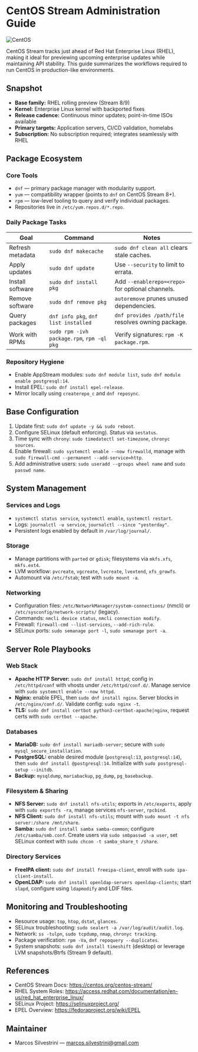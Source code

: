 # CentOS Stream Administration Guide

![CentOS](https://user-images.githubusercontent.com/62715900/96582746-2047ff00-12b2-11eb-82e4-bd121ae654e1.png)

CentOS Stream tracks just ahead of Red Hat Enterprise Linux (RHEL), making it
ideal for previewing upcoming enterprise updates while maintaining API
stability. This guide summarizes the workflows required to run CentOS in
production-like environments.

## Snapshot
- **Base family:** RHEL rolling preview (Stream 8/9)
- **Kernel:** Enterprise Linux kernel with backported fixes
- **Release cadence:** Continuous minor updates; point-in-time ISOs available
- **Primary targets:** Application servers, CI/CD validation, homelabs
- **Subscription:** No subscription required; integrates seamlessly with RHEL

## Package Ecosystem
### Core Tools
- `dnf` — primary package manager with modularity support.
- `yum` — compatibility wrapper (points to `dnf` on CentOS Stream 8+).
- `rpm` — low-level tooling to query and verify individual packages.
- Repositories live in `/etc/yum.repos.d/*.repo`.

### Daily Package Tasks
| Goal | Command | Notes |
| --- | --- | --- |
| Refresh metadata | `sudo dnf makecache` | `sudo dnf clean all` clears stale caches. |
| Apply updates | `sudo dnf update` | Use `--security` to limit to errata. |
| Install software | `sudo dnf install pkg` | Add `--enablerepo=<repo>` for optional channels. |
| Remove software | `sudo dnf remove pkg` | `autoremove` prunes unused dependencies. |
| Query packages | `dnf info pkg`, `dnf list installed` | `dnf provides /path/file` resolves owning package. |
| Work with RPMs | `sudo rpm -ivh package.rpm`, `rpm -ql pkg` | Verify signatures: `rpm -K package.rpm`. |

### Repository Hygiene
- Enable AppStream modules: `sudo dnf module list`, `sudo dnf module enable postgresql:14`.
- Install EPEL: `sudo dnf install epel-release`.
- Mirror locally using `createrepo_c` and `dnf reposync`.

## Base Configuration
1. Update first: `sudo dnf update -y && sudo reboot`.
2. Configure SELinux (default enforcing). Status via `sestatus`.
3. Time sync with `chrony`: `sudo timedatectl set-timezone`, `chronyc sources`.
4. Enable firewall: `sudo systemctl enable --now firewalld`, manage with
   `sudo firewall-cmd --permanent --add-service=http`.
5. Add administrative users: `sudo useradd --groups wheel name`
   and `sudo passwd name`.

## System Management
### Services and Logs
- `systemctl status service`, `systemctl enable`, `systemctl restart`.
- Logs: `journalctl -u service`, `journalctl --since "yesterday"`.
- Persistent logs enabled by default in `/var/log/journal/`.

### Storage
- Manage partitions with `parted` or `gdisk`; filesystems via `mkfs.xfs`,
  `mkfs.ext4`.
- LVM workflow: `pvcreate`, `vgcreate`, `lvcreate`, `lvextend`, `xfs_growfs`.
- Automount via `/etc/fstab`; test with `sudo mount -a`.

### Networking
- Configuration files: `/etc/NetworkManager/system-connections/` (nmcli) or
  `/etc/sysconfig/network-scripts/` (legacy).
- Commands: `nmcli device status`, `nmcli connection modify`.
- Firewall: `firewall-cmd --list-services`, `--add-rich-rule`.
- SELinux ports: `sudo semanage port -l`, `sudo semanage port -a`.

## Server Role Playbooks
### Web Stack
- **Apache HTTP Server:** `sudo dnf install httpd`; config in `/etc/httpd/conf`
  with vhosts under `/etc/httpd/conf.d/`. Manage service with
  `sudo systemctl enable --now httpd`.
- **Nginx:** enable EPEL, then `sudo dnf install nginx`. Server blocks in
  `/etc/nginx/conf.d/`. Validate config: `sudo nginx -t`.
- **TLS:** `sudo dnf install certbot python3-certbot-apache|nginx`, request
  certs with `sudo certbot --apache`.

### Databases
- **MariaDB:** `sudo dnf install mariadb-server`; secure with
  `sudo mysql_secure_installation`.
- **PostgreSQL:** enable desired module (`postgresql:13`, `postgresql:14`), then
  `sudo dnf install @postgresql:14`. Initialize with `sudo postgresql-setup --initdb`.
- **Backup:** `mysqldump`, `mariabackup`, `pg_dump`, `pg_basebackup`.

### Filesystem & Sharing
- **NFS Server:** `sudo dnf install nfs-utils`; exports in `/etc/exports`,
  apply with `sudo exportfs -ra`, manage services `nfs-server`, `rpcbind`.
- **NFS Client:** `sudo dnf install nfs-utils`; mount with
  `sudo mount -t nfs server:/share /mnt/share`.
- **Samba:** `sudo dnf install samba samba-common`; configure `/etc/samba/smb.conf`.
  Create users via `sudo smbpasswd -a user`, set SELinux context with
  `sudo chcon -t samba_share_t /share`.

### Directory Services
- **FreeIPA client:** `sudo dnf install freeipa-client`, enroll with
  `sudo ipa-client-install`.
- **OpenLDAP:** `sudo dnf install openldap-servers openldap-clients`;
  start `slapd`, configure using `ldapmodify` and LDIF files.

## Monitoring and Troubleshooting
- Resource usage: `top`, `htop`, `dstat`, `glances`.
- SELinux troubleshooting: `sudo sealert -a /var/log/audit/audit.log`.
- Network: `ss -tulpn`, `sudo tcpdump`, `nmap`, `chronyc tracking`.
- Package verification: `rpm -Va`, `dnf repoquery --duplicates`.
- System snapshots: `sudo dnf install timeshift` (desktop) or leverage LVM
  snapshots/Btrfs (Stream 9 default).

## References
- CentOS Stream Docs: <https://centos.org/centos-stream/>
- RHEL System Roles: <https://access.redhat.com/documentation/en-us/red_hat_enterprise_linux/>
- SELinux Project: <https://selinuxproject.org/>
- EPEL Overview: <https://fedoraproject.org/wiki/EPEL>

## Maintainer
- Marcos Silvestrini — marcos.silvestrini@gmail.com
